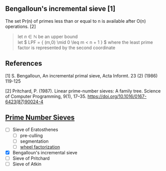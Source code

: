 ## Bengalloun's incremental sieve [1]
  The set Pr(n) of primes less than or equal to n is available after O(n) operations. [2]

 > let $n \in \mathbb{N}$ be an upper bound  
 > let $ LPF = \{ (m,0) \mid 0 \leq m < n + 1 \} $ where the least prime factor is represented by the second coordinate

## References

[1] S. Bengalloun, An incremental primal sieve, Acta Informt. 23 (2) (1986) 119-125

[2] Pritchard, P. (1987). Linear prime-number sieves: A family tree. Science of Computer Programming, 9(1), 17–35. https://doi.org/10.1016/0167-6423(87)90024-4

## [Prime Number Sieves](https://en.wikipedia.org/wiki/Generation_of_primes)
- [ ] Sieve of Eratosthenes
  - [ ] pre-culling
  - [ ] segmentation
  - [ ] [wheel factorization](https://en.wikipedia.org/wiki/Wheel_factorization)
- [x] Bengalloun's incremental sieve
- [ ] Sieve of Pritchard
- [ ] Sieve of Atkin
